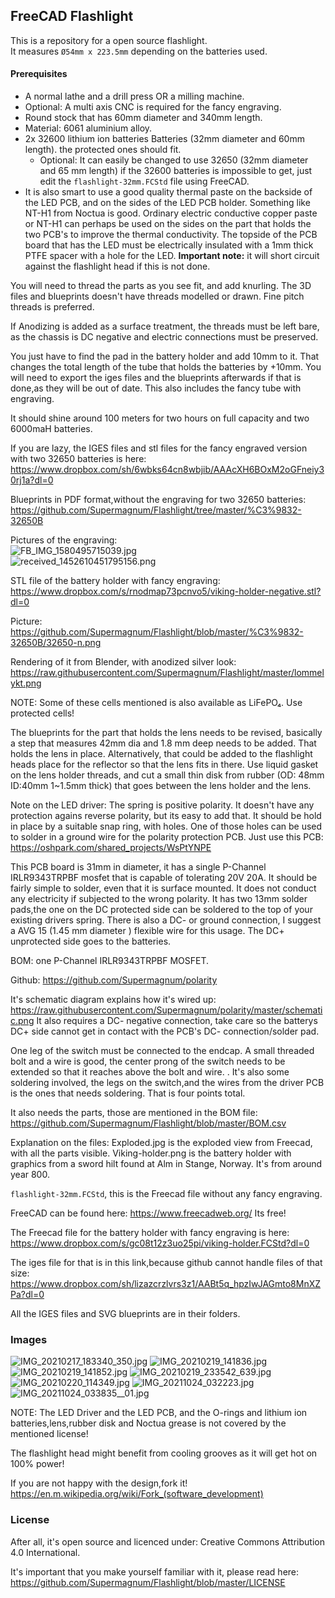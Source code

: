 ## FreeCAD Flashlight

This is a repository for a open source flashlight.  
It measures `Ø54mm x 223.5mm` depending on the batteries used.  

#### Prerequisites
* A normal lathe and a drill press OR a milling machine.
* Optional: A multi axis CNC is required for the fancy engraving.
* Round stock that has 60mm diameter and 340mm length.
* Material: 6061 aluminium alloy. 
* 2x 32600 lithium ion batteries Batteries (32mm diameter and 60mm length). the protected ones should fit.
  * Optional: It can easily be changed to use 32650 (32mm diameter and 65 mm length) if the 32600 batteries is impossible to get, just edit the `flashlight-32mm.FCStd` file using FreeCAD.
* It is also smart to use a good quality thermal paste on the backside of the LED PCB, and on the sides of the LED PCB holder. Something like NT-H1 from Noctua is good. Ordinary electric conductive copper paste or NT-H1 can perhaps be used on the sides on the part that holds the two PCB's to improve the thermal conductivity. The topside of the PCB board that has the LED must be electrically insulated with a 1mm thick PTFE spacer with a hole for the LED. **Important note:** it will short circuit against the flashlight head if this is not done.

You will need to thread the parts as you see fit, and add knurling.
The 3D files and blueprints doesn't have threads modelled or drawn.
Fine pitch threads is preferred.

If Anodizing is added as a surface treatment, the threads must be left bare, as the chassis is DC negative and electric connections must be preserved.

You just have to find the pad in the battery holder and add 10mm to it. That changes the total length of the tube that holds the batteries by +10mm.
You will need to export the iges files and the blueprints afterwards if that is done,as they will be out of date.
This also includes the fancy tube with engraving.

It should shine around 100 meters for two hours on full capacity and two 6000maH batteries.

If you are lazy, the IGES files and stl files for the fancy engraved version with two 32650 batteries is here:
https://www.dropbox.com/sh/6wbks64cn8wbjib/AAAcXH6BOxM2oGFneiy30rj1a?dl=0

Blueprints in PDF format,without the engraving for two 32650 batteries:
https://github.com/Supermagnum/Flashlight/tree/master/%C3%9832-32650B

Pictures of the engraving:  
![FB_IMG_1580495715039.jpg](FB_IMG_1580495715039.jpg)  
![received_1452610451795156.png](received_1452610451795156.png)

STL file of the battery holder with fancy engraving:
https://www.dropbox.com/s/rnodmap73pcnvo5/viking-holder-negative.stl?dl=0

Picture:
https://github.com/Supermagnum/Flashlight/blob/master/%C3%9832-32650B/32650-n.png

Rendering of it from Blender, with anodized silver look:
https://raw.githubusercontent.com/Supermagnum/Flashlight/master/lommelykt.png

NOTE: Some of these cells mentioned is also available as LiFePO₄.
Use protected cells!

The blueprints for the part that holds the lens needs to be revised, basically a step that measures 42mm dia and 1.8 mm deep needs to be added. That holds the lens in place.
Alternatively, that could be added to the flashlight heads place for the reflector so that the lens fits in there.
Use liquid gasket on the lens holder threads, and cut a small thin disk from rubber (OD: 48mm ID:40mm 1~1.5mm thick)  that goes between the lens holder and the lens.

Note on the LED driver: The spring is positive polarity.
It doesn't have any protection agains reverse polarity, but its easy to add that.
It should be hold in place by a suitable snap ring, with holes. One of those holes can be used to solder in a ground wire for the polarity protection PCB.
Just use this PCB:
https://oshpark.com/shared_projects/WsPtYNPE

This PCB board is 31mm in diameter, it has a single P-Channel IRLR9343TRPBF mosfet that is capable of tolerating 20V 20A. It should be fairly simple to solder, even that it is surface mounted. It does not conduct any electricity if subjected to the wrong polarity. It has two 13mm solder pads,the one on the DC protected side can be soldered to the top of your existing drivers spring. There is also a DC- or ground connection, I suggest a AVG 15 (1.45 mm diameter ) flexible wire for this usage. The DC+ unprotected side goes to the batteries.

BOM: one P-Channel IRLR9343TRPBF MOSFET.

Github: https://github.com/Supermagnum/polarity

It's schematic diagram explains how it's wired up:
https://raw.githubusercontent.com/Supermagnum/polarity/master/schematic.png
It also requires a DC- negative connection, take care so the batterys DC+ side cannot get in contact with the PCB's DC- connection/solder pad.

One leg of the switch must be connected to the endcap. A small threaded bolt and a wire is good, the center prong of the switch needs to be extended so that it reaches above the bolt and wire. .
It's also some soldering involved, the legs on the switch,and the wires from the driver PCB is the ones that needs soldering.
That is four points total.

It also needs the parts, those are mentioned in the BOM file:
https://github.com/Supermagnum/Flashlight/blob/master/BOM.csv

Explanation on the files:
Exploded.jpg is the exploded view from Freecad, with all the parts visible.
Viking-holder.png is the battery holder with graphics from a sword hilt found at Alm in Stange, Norway. It's from around year 800.

`flashlight-32mm.FCStd`, this is the Freecad file without any fancy engraving.

FreeCAD can be found here:
https://www.freecadweb.org/
Its free!

The Freecad file for the battery holder with fancy engraving is here:
https://www.dropbox.com/s/gc08t12z3uo25pi/viking-holder.FCStd?dl=0


The iges file for that is in this link,because github cannot handle files of that size:
https://www.dropbox.com/sh/lizazcrzlvrs3z1/AABt5q_hpzIwJAGmto8MnXZPa?dl=0

All the IGES files and SVG blueprints are in their folders.

### Images

![IMG_20210217_183340_350.jpg](IMG_20210217_183340_350.jpg)
![IMG_20210219_141836.jpg](IMG_20210219_141836.jpg)
![IMG_20210219_141852.jpg](IMG_20210219_141852.jpg)
![IMG_20210219_233542_639.jpg](IMG_20210219_233542_639.jpg)
![IMG_20210220_114349.jpg](IMG_20210220_114349.jpg)
![IMG_20211024_032223.jpg](IMG_20211024_032223.jpg)
![IMG_20211024_033835__01.jpg](IMG_20211024_033835__01.jpg)

NOTE: The LED Driver and the LED PCB, and the O-rings and lithium ion batteries,lens,rubber disk and Noctua grease is not covered by the mentioned license!

The flashlight head might benefit from cooling grooves as it will get hot on 100% power!


If you are not happy with the design,fork it!
https://en.m.wikipedia.org/wiki/Fork_(software_development)


### License

After all, it's open source and licenced under: Creative Commons Attribution 4.0 International.

It's important that you make yourself familiar with it, please read here:
https://github.com/Supermagnum/Flashlight/blob/master/LICENSE

